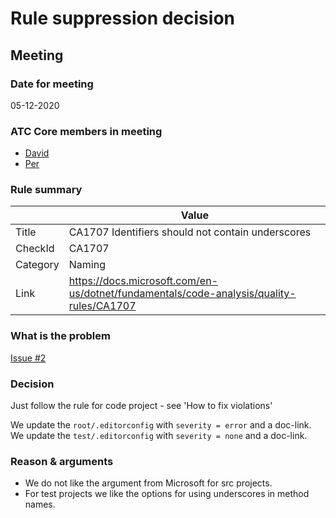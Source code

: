 # Rule suppression decision

## Meeting

### Date for meeting

05-12-2020

### ATC Core members in meeting

* [David](https://github.com/orgs/atc-net/people/davidkallesen)
* [Per](https://github.com/orgs/atc-net/people/perkops)

### Rule summary

|             | Value |
| ----------- |------------------------------------------------|
| Title       | CA1707 Identifiers should not contain underscores |
| CheckId     | CA1707 |
| Category    | Naming |
| Link        | https://docs.microsoft.com/en-us/dotnet/fundamentals/code-analysis/quality-rules/CA1707 |

### What is the problem

[Issue #2](https://github.com/atc-net/atc-coding-rules/issues/2)

### Decision

Just follow the rule for code project - see 'How to fix violations'

We update the `root/.editorconfig` with `severity = error` and a doc-link.
We update the `test/.editorconfig` with `severity = none` and a doc-link.

### Reason & arguments

* We do not like the argument from Microsoft for src projects.
* For test projects we like the options for using underscores in method names.
